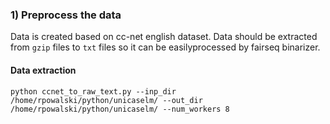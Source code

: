 

### 1) Preprocess the data

Data is created based on cc-net english dataset. Data should be extracted from `gzip` files 
to `txt` files so it can be easilyprocessed by fairseq binarizer.

#### Data extraction
```shell script
python ccnet_to_raw_text.py --inp_dir /home/rpowalski/python/unicaselm/ --out_dir /home/rpowalski/python/unicaselm/ --num_workers 8

```
